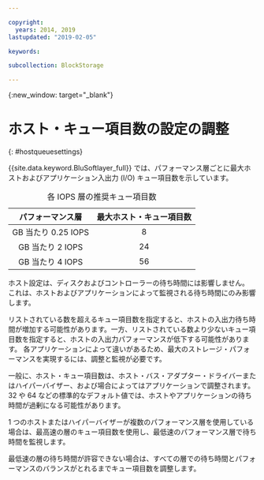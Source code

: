 ```yaml
---

copyright:
  years: 2014, 2019
lastupdated: "2019-02-05"

keywords:

subcollection: BlockStorage

---
```

{:new_window: target="_blank"}

# ホスト・キュー項目数の設定の調整
{: #hostqueuesettings}

{{site.data.keyword.BluSoftlayer_full}} では、パフォーマンス層ごとに最大ホストおよびアプリケーション入出力 (I/O) キュー項目数を示しています。

<table align="center">
  <caption>各 IOPS 層の推奨キュー項目数</caption>
        <thead>
	    <tr>
		<th>パフォーマンス層</th>
		<th>最大ホスト・キュー項目数</th>
	    </tr>
	</thead>
	<tbody>
   	    <tr>
		<td style="text-align: center; vertical-align: middle;">GB 当たり 0.25 IOPS</td>
		<td style="text-align: center; vertical-align: middle;">8</td>
	    </tr>
	    <tr>
		<td style="text-align: center; vertical-align: middle;">GB 当たり 2 IOPS</td>
		<td style="text-align: center; vertical-align: middle;">24</td>
	    </tr>
	    <tr>
		<td style="text-align: center; vertical-align: middle;">GB 当たり 4 IOPS</td>
		<td style="text-align: center; vertical-align: middle;">56</td>
            </tr>
         </tbody>
</table>

ホスト設定は、ディスクおよびコントローラーの待ち時間には影響しません。 これは、ホストおよびアプリケーションによって監視される待ち時間にのみ影響します。

リストされている数を超えるキュー項目数を指定すると、ホストの入出力待ち時間が増加する可能性があります。一方、リストされている数より少ないキュー項目数を指定すると、ホストの入出力パフォーマンスが低下する可能性があります。 各アプリケーションによって違いがあるため、最大のストレージ・パフォーマンスを実現するには、調整と監視が必要です。

一般に、ホスト・キュー項目数は、ホスト・バス・アダプター・ドライバーまたはハイパーバイザー、および場合によってはアプリケーションで調整されます。 32 や 64 などの標準的なデフォルト値では、ホストやアプリケーションの待ち時間が過剰になる可能性があります。

1 つのホストまたはハイパーバイザーが複数のパフォーマンス層を使用している場合は、最高速の層のキュー項目数を使用し、最低速のパフォーマンス層で待ち時間を監視します。

最低速の層の待ち時間が許容できない場合は、すべての層での待ち時間とパフォーマンスのバランスがとれるまでキュー項目数を調整します。
